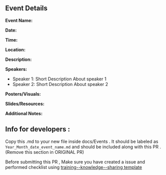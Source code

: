 ## Event Details

**Event Name:**

**Date:**

**Time:** 

**Location:** 

**Description:**
<!-- Provide a brief description of the event -->


**Speakers:**
<!-- List the names and affiliations of the speakers, if applicable -->

- Speaker 1:  Short Description About speaker 1 
- Speaker 2:  Short Description About speaker 2  


**Posters/Visuals:**
<!-- If there are any posters or visual materials, provide a link or description here -->


**Slides/Resources:**
<!-- Provide links to any slides, recordings, or resources related to the event -->


**Additional Notes:**
<!-- Add any additional relevant information about the event -->


## Info for developers : 

<!-- Remove this section in your original PR  -->

Copy this .md to your new file inside docs/Events . It should be labeled as `Year_Month_date_event_name.md` and should be included along with this PR . (Remove this section in ORIGINAL PR)

Before submitting this PR , Make sure you have created a issue and performed checklist using [training--knowledge--sharing template](../ISSUE_TEMPLATE/training---knowledge-sharing-checklist.md) 
